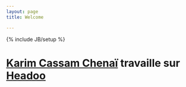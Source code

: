 ```yaml
---
layout: page
title: Welcome

---
```

{% include JB/setup %}

<div class="hero-unit">

<h1><a href = "https://twitter.com/kaweedo">Karim Cassam Chenaï</a> travaille sur <a href ="http://headoo.com">Headoo</a></h1>



</div>




